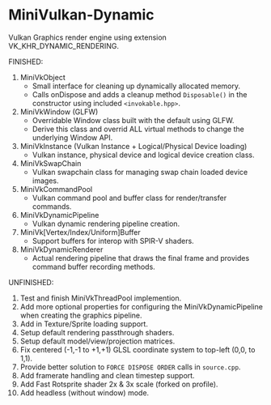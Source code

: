 # MiniVulkan-Dynamic
Vulkan Graphics render engine using extension VK_KHR_DYNAMIC_RENDERING.


FINISHED:
1. MiniVkObject
    * Small interface for cleaning up dynamically allocated memory.
    * Calls onDispose and adds a cleanup method `Disposable()` in the constructor using included `<invokable.hpp>`.
2. MiniVkWindow (GLFW)
    * Overridable Window class built with the default using GLFW.
    * Derive this class and overrid ALL virtual methods to change the underlying Window API.
3. MiniVkInstance (Vulkan Instance + Logical/Physical Device loading)
    * Vulkan instance, physical device and logical device creation class.
4. MiniVkSwapChain
    * Vulkan swapchain class for managing swap chain loaded device images.
5. MiniVkCommandPool
    * Vulkan command pool and buffer class for render/transfer commands.
6. MiniVkDynamicPipeline
    * Vulkan dynamic rendering pipeline creation.
7. MiniVk[Vertex/Index/Uniform]Buffer
    * Support buffers for interop with SPIR-V shaders.
8. MiniVkDynamicRenderer
    * Actual rendering pipeline that draws the final frame and provides command buffer recording methods.

UNFINISHED:
1. Test and finish MiniVkThreadPool implemention.
2. Add more optional properties for configuring the MiniVkDynamicPipeline when creating the graphics pipeline.
3. Add in Texture/Sprite loading support.
4. Setup default rendering passthrough shaders.
5. Setup default model/view/projection matrices.
6. Fix centered (-1,-1 to +1,+1) GLSL coordinate system to top-left (0,0, to 1,1).
7. Provide better solution to `FORCE DISPOSE ORDER` calls in `source.cpp`.
8. Add framerate handling and clean timestep support.
9. Add Fast Rotsprite shader 2x & 3x scale (forked on profile).
10. Add headless (without window) mode.
